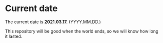 # Current date

The current date is **2021.03.17.** (YYYY.MM.DD.)

This repository will be good when the world ends, so we will know how long it lasted.